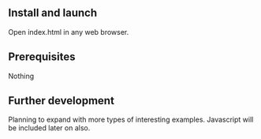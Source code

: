 ## Install and launch
Open index.html in any web browser.

## Prerequisites
Nothing

## Further development
Planning to expand with more types of interesting examples. Javascript will be included later on also.
